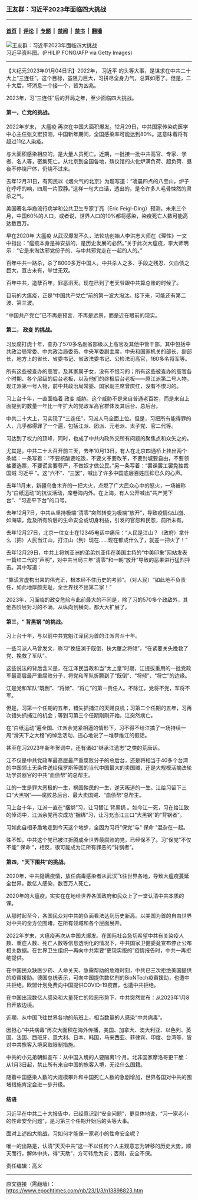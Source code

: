 ### 王友群：习近平2023年面临四大挑战

---

#### [首页](../../../..?n13898823) &nbsp;|&nbsp; [评论](../../../../../epoch-comment?n13898823) &nbsp;|&nbsp; [专题](../../../../../epoch-special?n13898823) &nbsp;|&nbsp; [禁闻](../../../../../epoch-news?n13898823) &nbsp;|&nbsp; [禁书](../../../../../books?n13898823) &nbsp;|&nbsp; [翻墙](https://github.com/gfw-breaker/nogfw/blob/master/README.md?n13898823)


<div><img alt="王友群：习近平2023年面临四大挑战" class="attachment-djy_600_400 size-djy_600_400 wp-post-image" src="https://i.epochtimes.com/assets/uploads/2023/01/id13898824-6ad5e9301feaf8ff7e3e6deaa75cc169-450x300.jpeg"/>
<div class="caption">
 习近平资料图。(PHILIP FONG/AFP via Getty Images)
</div></div><hr/><div class="post_content" id="artbody" itemprop="articleBody">
 <!-- article content begin -->
 <p>
  【大纪元2023年01月04日讯】2022年，
  <ok href="https://www.epochtimes.com/gb/tag/%E4%B9%A0%E8%BF%91%E5%B9%B3.html">
   习近平
  </ok>
  的头等大事，是谋求在中共二十大上“三连任”。这个目标，虽阻力巨大，习拼尽全身力气，总算如愿了。但是，二十大后，坏消息一个接一个，皆为凶兆。
 </p>
 <p style="font-weight: 400;">
  2023年，习“三连任”后的开局之年，至少面临四大挑战。
 </p>
 <h4 style="font-weight: 400;">
  <strong>
   第一，亡党的挑战。
  </strong>
 </h4>
 <p style="font-weight: 400;">
  2022年岁末，
  <ok href="https://www.epochtimes.com/gb/tag/%E5%A4%A7%E7%98%9F%E7%96%AB.html">
   大瘟疫
  </ok>
  再次在中国大面积爆发。12月29日，中共国家传染病医学中心主任张文宏预测，中国新年期间，全国感染率可能达到80%。这意味着将有超过11亿人染疫。
 </p>
 <p style="font-weight: 400;">
  与大面积感染相应的，是大量人员死亡。近期，一批接一批中共高官、专家、学者、名人等，密集死亡。从北京到全国各地，殡仪馆的火化炉满负荷、超负荷、昼夜不停烧尸体，仍烧不过来。
 </p>
 <p style="font-weight: 400;">
  去年12月31日，有网民以《烟火气的北京》为题写道：“凌晨四点的八宝山，炉子在呼呼的响，四周一片寂静。”这样一句大白话，透出的，是令许多人毛骨悚然的肃杀之气。
 </p>
 <p style="font-weight: 400;">
  美国著名华裔流行病学和公共卫生专家丁亮（Eric Feigl-Ding）预测，未来三个月，中国60%的人口，或者说，世界人口的10%都将感染，染疫死亡人数可能高达数百万。
 </p>
 <p style="font-weight: 400;">
  早在2020年
  <ok href="https://www.epochtimes.com/gb/tag/%E5%A4%A7%E7%98%9F%E7%96%AB.html">
   大瘟疫
  </ok>
  从武汉爆发不久，法轮功创始人李洪志大师在《理性》一文中指出：“瘟疫本身是神安排的，是历史发展的必然。”关于此次大瘟疫，李大师明示：“它是来淘汰邪党份子的、与中共邪党走在一起的人的。”
 </p>
 <p style="font-weight: 400;">
  百年中共一路杀，杀了8000多万中国人。中共杀人之多、手段之残忍、欠血债之巨大，亘古未有，举世无双。
 </p>
 <p style="font-weight: 400;">
  百年中共，造孽百年，罪恶滔天。现在已到了老天爷跟中共算总账的时候了。
 </p>
 <p style="font-weight: 400;">
  目前的大瘟疫，正是“中国共产党亡”前的第一波大淘汰。接下来，可能还有第二波、第三波。
 </p>
 <p style="font-weight: 400;">
  “中国共产党亡”已不再是预言，不再是远景，而是近在眼前的现实。
 </p>
 <h4 style="font-weight: 400;">
  <strong>
   第二，
   <ok href="https://www.epochtimes.com/gb/tag/%E6%94%BF%E5%8F%98.html">
    政变
   </ok>
   的挑战。
  </strong>
 </h4>
 <p style="font-weight: 400;">
  习反腐打虎十年，查办了570多名副省部级以上高官及其他中管干部。其中包括中共政治局常委、中共政治局委员、中央军委副主席，中央和国家机关的部长、副部长，地方上的省长、省委书记、省政法委书记、公检法司高官，160多名将军等。
 </p>
 <p style="font-weight: 400;">
  所有这些被查办的高官，及其家属子女，没有不恨习的；所有这些被查办的高官各个时期、各个层级的后台老板，以及他们的终极后台老板——原江派第二号人物，现江派第一号人物，前中共政治局常委、国家副主席曾庆红，没有不恨习的。
 </p>
 <p style="font-weight: 400;">
  习上台十年，一直面临着
  <ok href="https://www.epochtimes.com/gb/tag/%E6%94%BF%E5%8F%98.html">
   政变
  </ok>
  威胁。这个威胁不是来自普通老百姓，而是来自上面提到的数量一年比一年扩大的党政军高官群体及其后台、总后台。
 </p>
 <p style="font-weight: 400;">
  中共二十大上，习实现了“三连任”，习派人马全面上位。但是，习把所有能得罪的人，几乎都得罪了一个遍，包括江派、团派、元老派、太子党、官二代等。
 </p>
 <p style="font-weight: 400;">
  习达到了权力的顶峰，同时，也成了中共内政外交所有问题的聚焦点和众矢之的。
 </p>
 <p style="font-weight: 400;">
  尤其是，中共二十大召开前三天，去年10月13日，有人在北京四通桥上挂出两个条幅：一条写着：“不要核酸要吃饭，不要文革要改革，不要封城要自由，不要领袖要选票，不要谎言要尊严，不做奴才做公民。”另一条写着：“罢课罢工罢免独裁国贼
  <ok href="https://www.epochtimes.com/gb/tag/%E4%B9%A0%E8%BF%91%E5%B9%B3.html">
   习近平
  </ok>
  ”。这“六不”、“三罢”，喊出了许多中国底层百姓压抑已久的心声。
 </p>
 <p style="font-weight: 400;">
  去年11月末，新疆乌鲁木齐的一把大火，点燃了广大民众心中的怒火，一场被称为“白纸运动”的抗议活动，席卷海内外。在上海，有人公开喊出“共产党下台”、“习近平下台”的口号。
 </p>
 <p style="font-weight: 400;">
  去年12月7日，中共从坚持极端“清零”突然转变为极端“放开”，导致疫情似山崩、如海啸，危及所有阶层的生命安全或切身利益，引发的官怨和民怨，前所未有。
 </p>
 <p style="font-weight: 400;">
  去年12月27日，北京一位女士在12345电话中痛斥：“人民是江山？（政府）拿什么（把）人民当江山，打江山（到）现在……现在都成什么了，就差一把火了！”
 </p>
 <p style="font-weight: 400;">
  去年12月29日，中共上将刘亚洲的弟弟刘亚伟在美国主持的“中美印象”网站发表一篇红二代的“声明”，对中共当局三年“清零”和一朝“放开”导致的恶果进行猛烈抨击。其中写道：
 </p>
 <p style="font-weight: 400;">
  “靠谎言虚构出来的伟光正，根本经不住历史的考验”。（对人民）“如此地不负责任，如此地厚颜无耻，全世界找不出第二家！”
 </p>
 <p style="font-weight: 400;">
  2023年，习面临的政变危险与此前最大的不同是，除了习的570多个政敌外，其他各阶层对习的不满，从纵向到横向，都大大扩展了。
 </p>
 <h4 style="font-weight: 400;">
  <strong>
   第三，“
   <ok href="https://www.epochtimes.com/gb/tag/%E8%83%8C%E9%BB%91%E9%94%85.html">
    背黑锅
   </ok>
   ”的挑战。
  </strong>
 </h4>
 <p style="font-weight: 400;">
  习上台十年，与以前中共党魁江泽民为首的江派苦斗十年。
 </p>
 <p style="font-weight: 400;">
  一些习派人马曾发文，称习“挽狂澜于既倒，扶大厦之将倾”，“在紧要关头挽救了党、挽救了军队”。
 </p>
 <p style="font-weight: 400;">
  这些说法的背后含义是，在江泽民当政和当“太上皇”时期，江提拔重用的一批党政军最高层最严重腐败分子，将党和军队折腾到了“既倒”、“将倾”、“将亡”的边缘。
 </p>
 <p style="font-weight: 400;">
  江是党和军队“既倒”、“将倾”、“将亡”的第一责任人。不除江，党将不党，军将不军。
 </p>
 <p style="font-weight: 400;">
  但是，习第一个任期的五年，错失抓捕江的天赐良机；习第二个任期的五年，习再次错失抓捕江的机会；等到习第三个任期刚刚开始，江突然病亡。
 </p>
 <p style="font-weight: 400;">
  在“白纸运动”遍全国、江派余党紧相逼的情形下，习不得不给江搞了一场持续一周“滑天下之大稽”的悼念活动，违心地说了一堆恭维江的假话。
 </p>
 <p style="font-weight: 400;">
  甚至在习2023年新年贺词中，还有诸如“继承江遗志”之类的荒唐话。
 </p>
 <p style="font-weight: 400;">
  江不仅是中共党政军最高层最严重腐败分子的总后台，还是将相当于40多个台湾的中国领土无条件送给俄罗斯等国的当代中国最大的卖国贼，还是大规模活摘法轮功学员器官的中共“血债帮”的总帮主。
 </p>
 <p style="font-weight: 400;">
  江的一生是罪大恶极的一生，祸国殃民的一生，逆天叛道的一生。江给习留下三口“大黑锅”——腐败总后台、最大卖国贼、“血债帮”总帮主。
 </p>
 <p style="font-weight: 400;">
  习上台十年，江派一直在“捆绑”习，让习替江
  <ok href="https://www.epochtimes.com/gb/tag/%E8%83%8C%E9%BB%91%E9%94%85.html">
   背黑锅
  </ok>
  。如今江一死，习在给江致的悼词中，江派余党再次成功“捆绑”习，让习充当江三口“大黑锅”的“背锅者”。
 </p>
 <p style="font-weight: 400;">
  习如此自相矛盾地走到今天这个地步，全因为习将“保党”与“
  <ok href="https://www.epochtimes.com/gb/tag/%E4%BF%9D%E5%91%BD.html">
   保命
  </ok>
  ”混杂在一起。
 </p>
 <p style="font-weight: 400;">
  殊不知，中共这个党已被江折腾成全世界最腐败的党，已经保不了。习“保党”不仅不能“
  <ok href="https://www.epochtimes.com/gb/tag/%E4%BF%9D%E5%91%BD.html">
   保命
  </ok>
  ”，相反，很可能成为江所有罪恶的“背锅者”。
 </p>
 <h4 style="font-weight: 400;">
  <strong>
   第四，“天下围共”的挑战。
  </strong>
 </h4>
 <p style="font-weight: 400;">
  2020年，中共隐瞒疫情，放任病毒感染者从武汉飞往世界各地，导致大瘟疫蔓延全世界，数亿人感染，数百万人死亡。
 </p>
 <p style="font-weight: 400;">
  2020年的大瘟疫，实实在在地给世界各国政府和民众上了一堂认清中共本质的课。
 </p>
 <p style="font-weight: 400;">
  从那时起至今，各国民众对中共的负面看法达到历史新高。以美国为首的自由世界对中共的全方位围堵，在所有领域和各个层面展开。
 </p>
 <p style="font-weight: 400;">
  2022年岁末，大瘟疫再次从中国大爆发。在国际社会急切希望中共有关染疫人数、重症人数、死亡人数等信息透明化的情况下，中共国家卫健委竟宣布停止公布相关数据。在世界卫生组织一再向中共索要“更现实版的”疫情报告时，中共一再拒绝提供。
 </p>
 <p style="font-weight: 400;">
  在中国民众缺医少药、人命关天、急需帮助的危难时刻，中共已三次拒绝美国提供的疫苗援助。德国总统表示，可向中国提供数亿剂的BioNTech疫苗援助，也遭中共拒绝。欧盟计划免费向中国提供COVID-19疫苗，也遭中共拒绝。
 </p>
 <p style="font-weight: 400;">
  在中国出现数亿人感染和大量死亡的险恶形势下，中共突然宣布：从2023年1月8日开放边境。
 </p>
 <p style="font-weight: 400;">
  近期，从中国飞往世界各地的航班上，相当数量的人感染“中共病毒”。
 </p>
 <p style="font-weight: 400;">
  因担心“中共病毒”再次大面积在海外传播，美国、加拿大、澳大利亚、以色列、英国、法国、西班牙、意大利、日本、韩国，马来西亚、菲律宾、印度、台湾等，皆对中共旅客入境采取限制措施。
 </p>
 <p style="font-weight: 400;">
  中共的小兄弟朝鲜宣布：从中国入境的人要隔离1个月。北非国家摩洛哥更干脆：从1月3日起，禁止所有来自中国的旅客入境，无论什么国籍。
 </p>
 <p style="font-weight: 400;">
  随着中国感染人数的大规模攀升和中国死亡人数的急剧增加，世界各国对中共的围堵措施肯定会进一步升级。
 </p>
 <h4 style="font-weight: 400;">
  <strong>
   结语
  </strong>
 </h4>
 <p style="font-weight: 400;">
  习近平在中共二十大报告中，已经意识到“安全问题”，更具体地说，“习一家老小的性命安全问题”，是习第三个任期开始后的头等大事。
 </p>
 <p style="font-weight: 400;">
  面对上述四大挑战，习如何才能保一家老小的性命安全呢？
 </p>
 <p style="font-weight: 400;">
  唯一的出路是，认清“天灭中共”这一不以任何个人主观意志为转移的历史大势，顺天而行，解体中共，得“天助”，方可转危为安；否则，安全不保。
 </p>
 <p style="font-weight: 400;">
  责任编辑：高义
 </p>
 <!-- article content end -->
 <div id="below_article_ad">
 </div>
</div>


---

原文链接（需翻墙）：https://www.epochtimes.com/gb/23/1/3/n13898823.htm